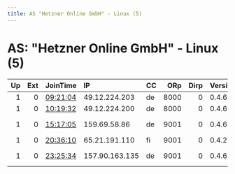 ```yaml
---
title: AS "Hetzner Online GmbH" - Linux (5)
---
```


# AS: "Hetzner Online GmbH" - Linux (5)

|   Up |   Ext | JoinTime                                                                                              | IP             | CC   |   ORp |   Dirp | Version   | Contact                      | Nickname          |   eFamMembers |
|-----:|------:|:------------------------------------------------------------------------------------------------------|:---------------|:-----|------:|-------:|:----------|:-----------------------------|:------------------|--------------:|
|    1 |     0 | [09:21:04](https://nusenu.github.io/OrNetStats/w/relay/8E6B9FB7914E9ECA1BD271AB33FF8D868EEA6DE5.html) | 49.12.224.203  | de   |  8000 |      0 | 0.4.6.9   | admin@mnlab.xyz              | mnlabrelay1       |             1 |
|    1 |     0 | [10:19:32](https://nusenu.github.io/OrNetStats/w/relay/6D5DA44B6648612D9CDFF8B69D640D86EFA38203.html) | 49.12.224.200  | de   |  8000 |      0 | 0.4.6.9   | admin@mnlab.xyz              | mnlabrelay2       |             1 |
|    1 |     0 | [15:17:05](https://nusenu.github.io/OrNetStats/w/relay/3DFA70B5E65EFA8FDA69ABDCAB79D2ED5F2A7464.html) | 159.69.58.86   | de   |  9001 |      0 | 0.4.6.9   | 0xc08018d49da1c3f9 Abuse     | AN01TOR2          |             1 |
|    1 |     0 | [20:36:10](https://nusenu.github.io/OrNetStats/w/relay/13CA3A8F2AFB3FB2E3FF5EA57997A5C8AEC17F1D.html) | 65.21.191.110  | fi   |  9001 |      0 | 0.4.2.7   | None                         | idideditheconfig  |             1 |
|    1 |     0 | [23:25:34](https://nusenu.github.io/OrNetStats/w/relay/93ADE99A22B9E98897F95E3175341B9858D52DD7.html) | 157.90.163.135 | de   |  9001 |      0 | 0.4.6.9   | idontcare &lt;a1oow AT idont | idontcarerelay001 |             1 |
